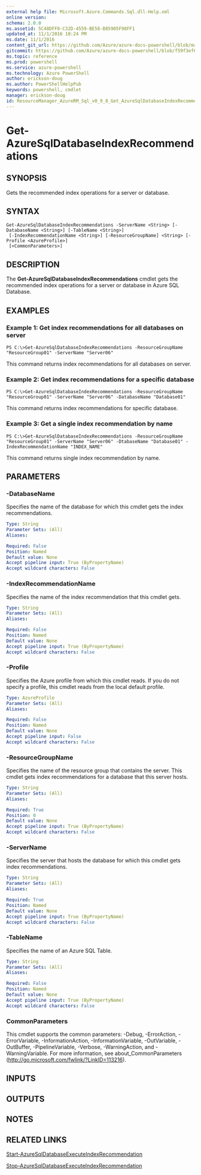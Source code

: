 ```yaml
---
external help file: Microsoft.Azure.Commands.Sql.dll-Help.xml
online version: 
schema: 2.0.0
ms.assetid: 5C48DFF0-C32D-4559-BE58-B85905F98FF1
updated_at: 11/1/2016 10:24 PM
ms.date: 11/1/2016
content_git_url: https://github.com/Azure/azure-docs-powershell/blob/master/azureps-cmdlets-docs/ResourceManager/AzureRM.Sql/v0.9.8/Get-AzureSqlDatabaseIndexRecommendations.md
gitcommit: https://github.com/Azure/azure-docs-powershell/blob/f59f3ef60bc592383812213e69fd77ba950759ed/azureps-cmdlets-docs/ResourceManager/AzureRM.Sql/v0.9.8/Get-AzureSqlDatabaseIndexRecommendations.md
ms.topic: reference
ms.prod: powershell
ms.service: azure-powershell
ms.technology: Azure PowerShell
author: erickson-doug
ms.author: PowerShellHelpPub
keywords: powershell, cmdlet
manager: erickson-doug
id: ResourceManager_AzureRM_Sql_v0_9_8_Get_AzureSqlDatabaseIndexRecommendations_md
---
```


# Get-AzureSqlDatabaseIndexRecommendations

## SYNOPSIS
Gets the recommended index operations for a server or database.

## SYNTAX

```
Get-AzureSqlDatabaseIndexRecommendations -ServerName <String> [-DatabaseName <String>] [-TableName <String>]
 [-IndexRecommendationName <String>] [-ResourceGroupName] <String> [-Profile <AzureProfile>]
 [<CommonParameters>]
```

## DESCRIPTION
The **Get-AzureSqlDatabaseIndexRecommendations** cmdlet gets the recommended index operations for a server or database in Azure SQL Database.

## EXAMPLES

### Example 1: Get index recommendations for all databases on server
```
PS C:\>Get-AzureSqlDatabaseIndexRecommendations -ResourceGroupName "ResourceGroup01" -ServerName "Server06"
```

This command returns index recommendations for all databases on server.

### Example 2: Get index recommendations for a specific database
```
PS C:\>Get-AzureSqlDatabaseIndexRecommendations -ResourceGroupName "ResourceGroup01" -ServerName "Server06" -DatabaseName "Database01"
```

This command returns index recommendations for specific database.

### Example 3: Get a single index recommendation by name
```
PS C:\>Get-AzureSqlDatabaseIndexRecommendations -ResourceGroupName "ResourceGroup01" -ServerName "Server06" -DtabaseName "Database01" -IndexRecommendationName "INDEX_NAME"
```

This command returns single index recommendation by name.

## PARAMETERS

### -DatabaseName
Specifies the name of the database for which this cmdlet gets the index recommendations.

```yaml
Type: String
Parameter Sets: (All)
Aliases: 

Required: False
Position: Named
Default value: None
Accept pipeline input: True (ByPropertyName)
Accept wildcard characters: False
```

### -IndexRecommendationName
Specifies the name of the index recommendation that this cmdlet gets.

```yaml
Type: String
Parameter Sets: (All)
Aliases: 

Required: False
Position: Named
Default value: None
Accept pipeline input: True (ByPropertyName)
Accept wildcard characters: False
```

### -Profile
Specifies the Azure profile from which this cmdlet reads.
If you do not specify a profile, this cmdlet reads from the local default profile.

```yaml
Type: AzureProfile
Parameter Sets: (All)
Aliases: 

Required: False
Position: Named
Default value: None
Accept pipeline input: False
Accept wildcard characters: False
```

### -ResourceGroupName
Specifies the name of the resource group that contains the server.
This cmdlet gets index recommendations for a database that this server hosts.

```yaml
Type: String
Parameter Sets: (All)
Aliases: 

Required: True
Position: 0
Default value: None
Accept pipeline input: True (ByPropertyName)
Accept wildcard characters: False
```

### -ServerName
Specifies the server that hosts the database for which this cmdlet gets index recommendations.

```yaml
Type: String
Parameter Sets: (All)
Aliases: 

Required: True
Position: Named
Default value: None
Accept pipeline input: True (ByPropertyName)
Accept wildcard characters: False
```

### -TableName
Specifies the name of an Azure SQL Table.

```yaml
Type: String
Parameter Sets: (All)
Aliases: 

Required: False
Position: Named
Default value: None
Accept pipeline input: True (ByPropertyName)
Accept wildcard characters: False
```

### CommonParameters
This cmdlet supports the common parameters: -Debug, -ErrorAction, -ErrorVariable, -InformationAction, -InformationVariable, -OutVariable, -OutBuffer, -PipelineVariable, -Verbose, -WarningAction, and -WarningVariable. For more information, see about_CommonParameters (http://go.microsoft.com/fwlink/?LinkID=113216).

## INPUTS

## OUTPUTS

## NOTES

## RELATED LINKS

[Start-AzureSqlDatabaseExecuteIndexRecommendation](xref:ResourceManager/AzureRM.Sql/v0.9.8/Start-AzureSqlDatabaseExecuteIndexRecommendation.md)

[Stop-AzureSqlDatabaseExecuteIndexRecommendation](xref:ResourceManager/AzureRM.Sql/v0.9.8/Stop-AzureSqlDatabaseExecuteIndexRecommendation.md)


